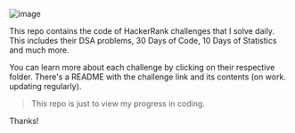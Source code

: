 ![image](https://github.com/rohankishore/CodeChallenges/assets/109947257/37b5dd5d-d257-45b6-9466-b8f6035382de)

This repo contains the code of HackerRank challenges that I solve daily. This includes their DSA problems, 30 Days of Code, 10 Days of Statistics and much more.

You can learn more about each challenge by clicking on their respective folder. There's a README with the challenge link and its contents (on work. updating regularly).

> This repo is just to view my progress in coding. 

Thanks!
